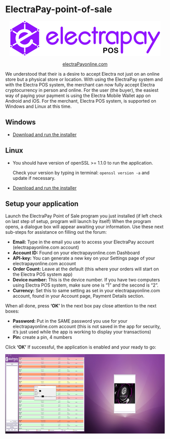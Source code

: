 # ElectraPay-point-of-sale

<p align="center">
    <img src="https://raw.githubusercontent.com/Jenova7/dev_purpose/master/Electrapay-point-of-sale/logo_pos.png"
        height="111">

<p align="center">
    <a href="https://www.electrapayonline.com/">electraPayonline.com</a>

We understood that their is a desire to accept Electra not just on an online store but a physical store or location. With using the ElectraPay system and with the Electra POS system, the merchant can now fully accept Electra cryptocurrency in person and online. For the user (the buyer), the easiest way of paying your payment is using the Electra Mobile Wallet app on Android and iOS. For the merchant, Electra POS system, is supported on Windows and Linux at this time.


## Windows
- <a href="https://github.com/Electra-project/ElectraPay-point-of-sale/releases/download/1.0/Electrapay_setup_v1.0.exe">Download and run the installer</a>
  
## Linux
- You should have version of openSSL >= 1.1.0 to run the application.
  
     Check your version by typing in terminal: `openssl version -a` and update if necessary.

- <a href="https://github.com/Electra-project/ElectraPay-point-of-sale/releases/download/1.0/ElectraPay_Point_of_sale.run">Download and run the installer</a>

## Setup your application


Launch the ElectraPay Point of Sale program you just installed (if left check on last step of setup, program will launch by itself)
When the program opens, a dialogue box will appear awaiting your information. Use these next sub-steps for assistance on filling out the forum:

- **Email:** Type in the email you use to access your ElectraPay account (electrapayonline.com account)
- **Account ID:** Found on your electrapayonline.com Dashboard
- **API-key:** You can generate a new key on your Settings page of your electrapayonline.com account
- **Order Count:** Leave at the default (this where your orders will start on the Electra POS system app)
- **Device number:** This is the device number. If you have two computers using Electra POS system, make sure one is “1” and the second is “2”.
- **Currency:** Set this to same setting as set in your electrapayonline.com account, found in your Account page, Payment Details section.

When all done, press **‘OK’**
In the next box pay close attention to the next boxes:

- **Password:** Put in the SAME password you use for your electrapayonline.com account (this is not saved in the app for security, it’s just used while the app is working to display your transactions)
- **Pin:** create a pin, 4 numbers

Click **‘OK’**
If successful, the application is enabled and your ready to go:

<p align="center">
    <img src="https://raw.githubusercontent.com/Jenova7/dev_purpose/master/Electrapay-point-of-sale/overview.png"
         height="250">